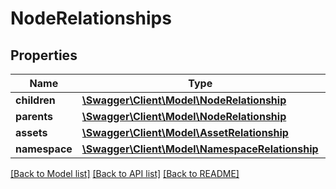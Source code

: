 # NodeRelationships

## Properties
Name | Type | Description | Notes
------------ | ------------- | ------------- | -------------
**children** | [**\Swagger\Client\Model\NodeRelationship**](NodeRelationship.md) |  | [optional] 
**parents** | [**\Swagger\Client\Model\NodeRelationship**](NodeRelationship.md) |  | [optional] 
**assets** | [**\Swagger\Client\Model\AssetRelationship**](AssetRelationship.md) |  | [optional] 
**namespace** | [**\Swagger\Client\Model\NamespaceRelationship**](NamespaceRelationship.md) |  | [optional] 

[[Back to Model list]](../README.md#documentation-for-models) [[Back to API list]](../README.md#documentation-for-api-endpoints) [[Back to README]](../README.md)


